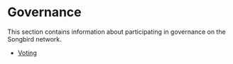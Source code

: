 # Governance

This section contains information about participating in governance on the Songbird network.

* [Voting](./voting.md)
